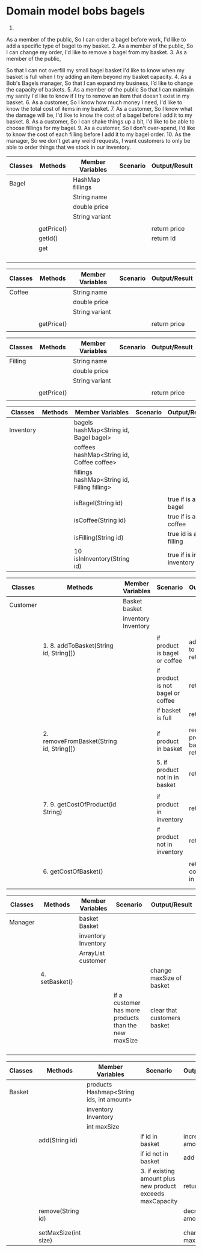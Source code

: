 # Domain model bobs bagels

1.
As a member of the public,
So I can order a bagel before work,
I'd like to add a specific type of bagel to my basket.
2.
As a member of the public,
So I can change my order,
I'd like to remove a bagel from my basket.
3.
As a member of the public,

So that I can not overfill my small bagel basket
I'd like to know when my basket is full when I try adding an item beyond my basket capacity.
4.
As a Bob's Bagels manager,
So that I can expand my business,
I’d like to change the capacity of baskets.
5.
As a member of the public
So that I can maintain my sanity
I'd like to know if I try to remove an item that doesn't exist in my basket.
6.
As a customer,
So I know how much money I need,
I'd like to know the total cost of items in my basket.
7.
As a customer,
So I know what the damage will be,
I'd like to know the cost of a bagel before I add it to my basket.
8.
As a customer,
So I can shake things up a bit,
I'd like to be able to choose fillings for my bagel.
9.
As a customer,
So I don't over-spend,
I'd like to know the cost of each filling before I add it to my bagel order.
10.
As the manager,
So we don't get any weird requests,
I want customers to only be able to order things that we stock in our inventory.

| Classes | Methods    | Member Variables           | Scenario | Output/Result |
|---------|------------|----------------------------|----------|---------------|
| Bagel   |            | HashMap<Fillings> fillings |          |               |
|         |            | String name                |          |               |
|         |            | double price               |          |               |
|         |            | String variant             |          |               |
|         |            |                            |          |               |
|         | getPrice() |                            |          | return price  |
|         | getId()    |                            |          | return Id     |
|         | get        |                            |          |               |
|         |            |                            |          |               |
|         |            |                            |          |               |
|         |            |                            |          |               |
|         |            |                            |          |               |



| Classes | Methods     | Member Variables | Scenario | Output/Result  |
|---------|-------------|------------------|----------|----------------|
| Coffee  |             | String name      |          |                |
|         |             | double price     |          |                |
|         |             | String variant   |          |                |
|         |             |                  |          |                |
|         | getPrice()  |                  |          | return price   |     
|         |             |                  |          |                |

| Classes | Methods     | Member Variables | Scenario | Output/Result  |
|---------|-------------|------------------|----------|----------------|
| Filling |             | String name      |          |                |
|         |             | double price     |          |                |
|         |             | String variant   |          |                |
|         |             |                  |          |                |
|         | getPrice()  |                  |          | return price   |     
|         |             |                  |          |                |


| Classes   | Methods     | Member Variables                             | Scenario | Output/Result           |
|-----------|-------------|----------------------------------------------|----------|-------------------------|
| Inventory |             | bagels hashMap<String id, Bagel bagel>       |          |                         |
|           |             | coffees hashMap<String id, Coffee coffee>    |          |                         |
|           |             | fillings hashMap<String id, Filling filling> |          |                         |
|           |             |                                              |          |                         |
|           |             | isBagel(String id)                           |          | true if is a bagel      |
|           |             | isCoffee(String id)                          |          | true if is a coffee     |
|           |             | isFilling(String id)                         |          | true id is a filling    |
|           |             | 10 isInInventory(String id)                  |          | true if is in inventory |


| Classes  | Methods                                  | Member Variables    | Scenario                          | Output/Result                              |
|----------|------------------------------------------|---------------------|-----------------------------------|--------------------------------------------|
| Customer |                                          | Basket basket       |                                   |                                            |
|          |                                          | inventory Inventory |                                   |                                            |
|          |                                          |                     |                                   |                                            |
|          | 1. 8. addToBasket(String id, String[])   |                     | if product is bagel or coffee     | add product to basket and return true      |
|          |                                          |                     | if product is not bagel or coffee | return false                               |
|          |                                          |                     | if basket is full                 | return false                               |
|          |                                          |                     |                                   |                                            |
|          | 2. removeFromBasket(String id, String[]) |                     | if product in basket              | remove product from basket and return true |
|          |                                          |                     | 5. if product not in in basket    | return false                               |
|          |                                          |                     |                                   |                                            |
|          | 7. 9. getCostOfProduct(id String)        |                     | if product in inventory           | return price                               |
|          |                                          |                     | if product not in inventory       | return -1                                  |
|          |                                          |                     |                                   |                                            |
|          | 6. getCostOfBasket()                     |                     |                                   | return total cost of items in basket       |                                                   
|          |                                          |                     |                                   |                                            |
|          |                                          |                     |                                   |                                            |

| Classes | Methods        | Member Variables             | Scenario                                             | Output/Result               |
|---------|----------------|------------------------------|------------------------------------------------------|-----------------------------|
| Manager |                | basket Basket                |                                                      |                             |
|         |                | inventory Inventory          |                                                      |                             |
|         |                | ArrayList<Customer> customer |                                                      |                             |
|         | 4. setBasket() |                              |                                                      | change maxSize of basket    |
|         |                |                              | if a customer has more products than the new maxSize | clear that customers basket |
|         |                |                              |                                                      |                             |
|         |                |                              |                                                      |                             |
|         |                |                              |                                                      |                             |
|         |                |                              |                                                      |                             |

| Classes | Methods              | Member Variables                         | Scenario                                                   | Output/Result      |
|---------|----------------------|------------------------------------------|------------------------------------------------------------|--------------------|
| Basket  |                      | products Hashmap<String ids, int amount> |                                                            |                    |
|         |                      | inventory Inventory                      |                                                            |                    |
|         |                      | int maxSize                              |                                                            |                    |
|         | add(String id)       |                                          | if id in basket                                            | increase amount    |
|         |                      |                                          | if id not in basket                                        | add to bas         |
|         |                      |                                          | 3. if existing amount plus new product exceeds maxCapacity | return false       |
|         | remove(String id)    |                                          |                                                            | decrease amount    |
|         |                      |                                          |                                                            |                    |
|         |                      |                                          |                                                            |                    |
|         | setMaxSize(int size) |                                          |                                                            | change maxCapacity |


